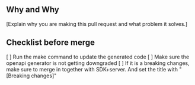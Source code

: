 ## Why and Why

[Explain why you are making this pull request and what problem it solves.]

## Checklist before merge
[ ] Run the make command to update the generated code
[ ] Make sure the openapi generator is not getting downgraded
[ ] If it is a breaking changes, make sure to merge in together with SDK+server. And set the title with "[Breaking changes]"